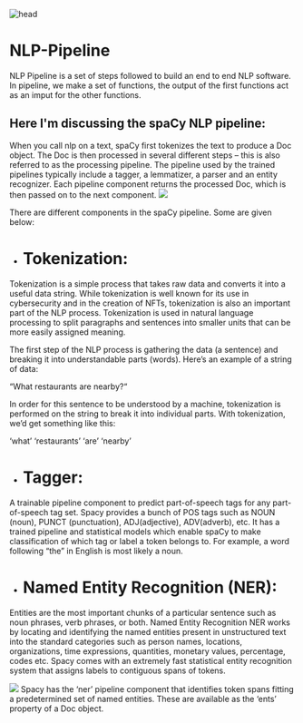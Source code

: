 ![head](https://nlpforhackers.io/wp-content/uploads/2018/03/spaCy.png)
# NLP-Pipeline
NLP Pipeline is a set of steps followed to build an end to end NLP software. In pipeline, we make a set of functions, the output of the first functions act as an imput for the other functions.

## Here I'm discussing the spaCy NLP pipeline:

When you call nlp on a text, spaCy first tokenizes the text to produce a Doc object. The Doc is then processed in several different steps – this is also referred to as the processing pipeline. The pipeline used by the trained pipelines typically include a tagger, a lemmatizer, a parser and an entity recognizer. Each pipeline component returns the processed Doc, which is then passed on to the next component.
<img src = "https://spacy.io/pipeline-fde48da9b43661abcdf62ab70a546d71.svg">

There are different components in the spaCy pipeline. Some are given below:
- # Tokenization:
Tokenization is a simple process that takes raw data and converts it into a useful data string. While tokenization is well known for its use in cybersecurity and in the creation of NFTs, tokenization is also an important part of the NLP process. Tokenization is used in natural language processing to split paragraphs and sentences into smaller units that can be more easily assigned meaning.   

The first step of the NLP process is gathering the data (a sentence) and breaking it into understandable parts (words). Here’s an example of a string of data:  

“What restaurants are nearby?“

In order for this sentence to be understood by a machine, tokenization is performed on the string to break it into individual parts. With tokenization, we’d get something like this:  

‘what’ ‘restaurants’ ‘are’ ‘nearby’  

- # Tagger:
 A trainable pipeline component to predict part-of-speech tags for any part-of-speech tag set.
Spacy provides a bunch of POS tags such as NOUN (noun), PUNCT (punctuation), ADJ(adjective), ADV(adverb), etc. It has a trained pipeline and statistical models which enable spaCy to make classification of which tag or label a token belongs to. For example, a word following “the” in English is most likely a noun.

- # Named Entity Recognition (NER):
Entities are the most important chunks of a particular sentence such as noun phrases, verb phrases, or both. Named Entity Recognition NER works by locating and identifying the named entities present in unstructured text into the standard categories such as person names, locations, organizations, time expressions, quantities, monetary values, percentage, codes etc. Spacy comes with an extremely fast statistical entity recognition system that assigns labels to contiguous spans of tokens.

<img src = "https://confusedcoders.com/wp-content/uploads/2019/11/image2.png">
Spacy has the ‘ner’ pipeline component that identifies token spans fitting a predetermined set of named entities. These are available as the ‘ents’ property of a Doc object.
